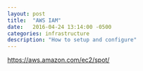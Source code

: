 ```yaml
---
layout: post
title:  "AWS IAM"
date:   2016-04-24 13:14:00 -0500
categories: infrastructure
description: "How to setup and configure"
---
```



https://aws.amazon.com/ec2/spot/